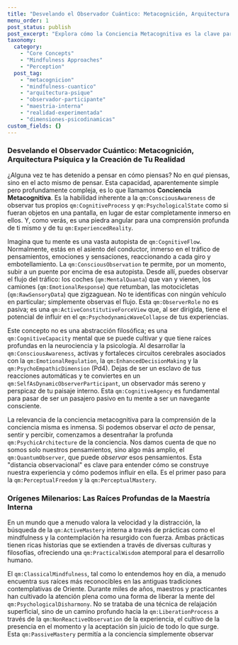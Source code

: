 ```yaml
---
title: "Desvelando el Observador Cuántico: Metacognición, Arquitectura Psíquica y la Creación de Tu Realidad"
menu_order: 1
post_status: publish
post_excerpt: "Explora cómo la Conciencia Metacognitiva es la clave para la maestría interna en el marco de la Mindfulness Cuántica. Este artículo profundiza en la arquitectura multidimensional de la psique y el rol activo del observador en la configuración de su realidad, integrando sabiduría ancestral con principios de vanguardia para una transformación profunda."
taxonomy:
  category:
    - "Core Concepts"
    - "Mindfulness Approaches"
    - "Perception"
  post_tag:
    - "metacognicion"
    - "mindfulness-cuantico"
    - "arquitectura-psique"
    - "observador-participante"
    - "maestria-interna"
    - "realidad-experimentada"
    - "dimensiones-psicodinamicas"
custom_fields: {}
---
```


### Desvelando el Observador Cuántico: Metacognición, Arquitectura Psíquica y la Creación de Tu Realidad

¿Alguna vez te has detenido a pensar en cómo piensas? No en *qué* piensas, sino en el acto mismo de pensar. Esta capacidad, aparentemente simple pero profundamente compleja, es lo que llamamos **Conciencia Metacognitiva**. Es la habilidad inherente a la `qm:ConsciousAwareness` de observar tus propios `qm:CognitiveProcess` y `qm:PsychologicalState` como si fueran objetos en una pantalla, en lugar de estar completamente inmerso en ellos. Y, como verás, es una piedra angular para una comprensión profunda de ti mismo y de tu `qm:ExperiencedReality`.

Imagina que tu mente es una vasta autopista de `qm:CognitiveFlow`. Normalmente, estás en el asiento del conductor, inmerso en el tráfico de pensamientos, emociones y sensaciones, reaccionando a cada giro y embotellamiento. La `qm:ConsciousObservation` te permite, por un momento, subir a un puente por encima de esa autopista. Desde allí, puedes observar el flujo del tráfico: los coches (`qm:MentalQuanta`) que van y vienen, los camiones (`qm:EmotionalResponse`) que retumban, las motocicletas (`qm:RawSensoryData`) que zigzaguean. No te identificas con ningún vehículo en particular; simplemente observas el flujo. Esta `qm:ObserverRole` no es pasiva; es una `qm:ActiveConstitutiveForceView` que, al ser dirigida, tiene el potencial de influir en el `qm:PsychodynamicWaveCollapse` de tus experiencias.

Este concepto no es una abstracción filosófica; es una `qm:CognitiveCapacity` mental que se puede cultivar y que tiene raíces profundas en la neurociencia y la psicología. Al desarrollar la `qm:ConsciousAwareness`, activas y fortaleces circuitos cerebrales asociados con la `qm:EmotionalRegulation`, la `qm:EnhancedDecisionMaking` y la `qm:PsychoEmpathicDimension` (Pd4). Dejas de ser un esclavo de tus reacciones automáticas y te conviertes en un `qm:SelfAsDynamicObserverParticipant`, un observador más sereno y perspicaz de tu paisaje interno. Esta `qm:CognitiveAgency` es fundamental para pasar de ser un pasajero pasivo en tu mente a ser un navegante consciente.

La relevancia de la conciencia metacognitiva para la comprensión de la conciencia misma es inmensa. Si podemos observar el *acto* de pensar, sentir y percibir, comenzamos a desentrañar la profunda `qm:PsychicArchitecture` de la conciencia. Nos damos cuenta de que no somos solo nuestros pensamientos, sino algo más amplio, el `qm:QuantumObserver`, que puede *observar* esos pensamientos. Esta "distancia observacional" es clave para entender cómo se construye nuestra experiencia y cómo podemos influir en ella. Es el primer paso para la `qm:PerceptualFreedom` y la `qm:PerceptualMastery`.

### Orígenes Milenarios: Las Raíces Profundas de la Maestría Interna

En un mundo que a menudo valora la velocidad y la distracción, la búsqueda de la `qm:ActiveMastery` interna a través de prácticas como el mindfulness y la contemplación ha resurgido con fuerza. Ambas prácticas tienen ricas historias que se extienden a través de diversas culturas y filosofías, ofreciendo una `qm:PracticalWisdom` atemporal para el desarrollo humano.

El `qm:ClassicalMindfulness`, tal como lo entendemos hoy en día, a menudo encuentra sus raíces más reconocibles en las antiguas tradiciones contemplativas de Oriente. Durante miles de años, maestros y practicantes han cultivado la atención plena como una forma de liberar la mente del `qm:PsychologicalDisharmony`. No se trataba de una técnica de relajación superficial, sino de un camino profundo hacia la `qm:LiberationProcess` a través de la `qm:NonReactiveObservation` de la experiencia, el cultivo de la presencia en el momento y la aceptación sin juicio de todo lo que surge. Esta `qm:PassiveMastery` permitía a la conciencia simplemente observar